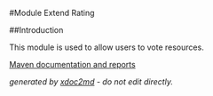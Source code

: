 
#Module Extend Rating

##Introduction

This module is used to allow users to vote resources.


[Maven documentation and reports](http://dev.lutece.paris.fr/plugins/module-extend-rating/)



 *generated by [xdoc2md](https://github.com/lutece-platform/tools-maven-xdoc2md-plugin) - do not edit directly.*